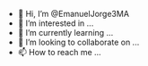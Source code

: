- 👋 Hi, I’m @EmanuelJorge3MA
- 👀 I’m interested in ...
- 🌱 I’m currently learning ...
- 💞️ I’m looking to collaborate on ...
- 📫 How to reach me ...

<!---
EmanuelJorge3MA/EmanuelJorge3MA is a ✨ special ✨ repository because its `README.md` (this file) appears on your GitHub profile.
You can click the Preview link to take a look at your changes.
--->
